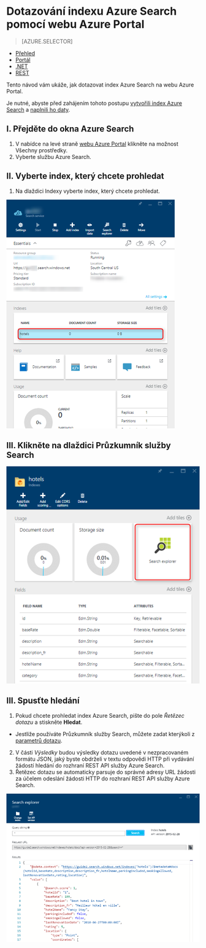 <properties
    pageTitle="Dotazování indexu Azure Search pomocí webu Azure Portal | Microsoft Azure | Hostovaná cloudová vyhledávací služba"
    description="Vydejte vyhledávací dotaz v Průzkumníku služby Search na webu Azure Portal."
    services="search"
    documentationCenter=""
    authors="ashmaka"
/>

<tags
    ms.service="search"
    ms.devlang="NA"
    ms.workload="search"
    ms.topic="get-started-article"
    ms.tgt_pltfrm="na"
    ms.date="08/29/2016"
    ms.author="ashmaka"
/>

# Dotazování indexu Azure Search pomocí webu Azure Portal
> [AZURE.SELECTOR]
- [Přehled](search-query-overview.md)
- [Portál](search-explorer.md)
- [.NET](search-query-dotnet.md)
- [REST](search-query-rest-api.md)

Tento návod vám ukáže, jak dotazovat index Azure Search na webu Azure Portal.

Je nutné, abyste před zahájením tohoto postupu [vytvořili index Azure Search](search-what-is-an-index.md) a [naplnili ho daty](search-what-is-data-import.md).

## I. Přejděte do okna Azure Search
1. V nabídce na levé straně [webu Azure Portal](https://portal.azure.com/#blade/HubsExtension/BrowseResourceBlade/resourceType/Microsoft.Search%2FsearchServices) klikněte na možnost Všechny prostředky.
2. Vyberte službu Azure Search.

## II. Vyberte index, který chcete prohledat
1. Na dlaždici Indexy vyberte index, který chcete prohledat.

![](./media/search-explorer/pick-index.png)

## III. Klikněte na dlaždici Průzkumník služby Search
![](./media/search-explorer/search-explorer-tile.png)

## III. Spusťte hledání
1. Pokud chcete prohledat index Azure Search, pište do pole *Řetězec dotazu* a stiskněte **Hledat**.
 * Jestliže používáte Průzkumník služby Search, můžete zadat kterýkoli z [parametrů dotazu](https://msdn.microsoft.com/library/dn798927.aspx).

2. V části *Výsledky* budou výsledky dotazu uvedené v nezpracovaném formátu JSON, jaký byste obdrželi v textu odpovědi HTTP při vydávání žádostí hledání do rozhraní REST API služby Azure Search.
3. Řetězec dotazu se automaticky parsuje do správné adresy URL žádosti za účelem odeslání žádosti HTTP do rozhraní REST API služby Azure Search.

![](./media/search-explorer/search-bar.png)



<!--HONumber=Sep16_HO3-->


